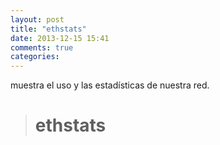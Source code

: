 ```yaml
---
layout: post
title: "ethstats"
date: 2013-12-15 15:41
comments: true
categories: 
---
```

muestra el uso y las estadísticas de nuestra red.

># ethstats

